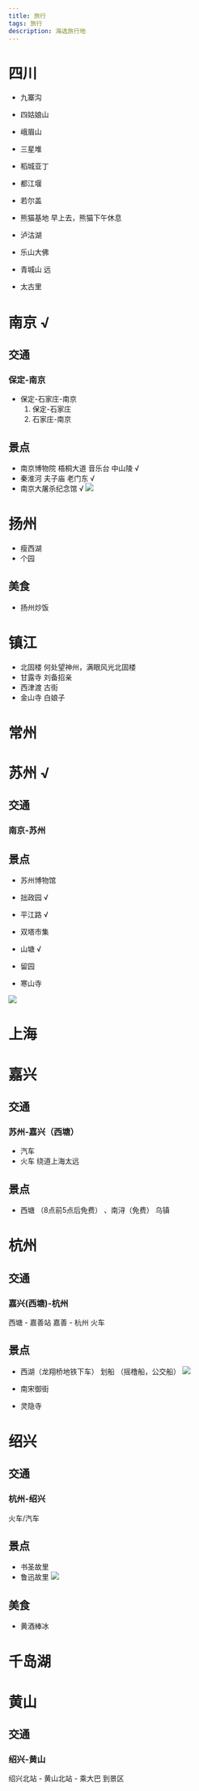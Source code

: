 ```yaml
---
title: 旅行
tags: 旅行
description: 海选旅行地
---
```


# 四川
- 九寨沟
- 四姑娘山
- 峨眉山
- 三星堆
- 稻城亚丁
- 都江堰

- 若尔盖
- 熊猫基地  早上去，熊猫下午休息
- 泸沽湖

- 乐山大佛
- 青城山 远
- 太古里

# 南京 √
## 交通
### 保定-南京
- 保定-石家庄-南京
    1. 保定-石家庄
    2. 石家庄-南京 
## 景点
- 南京博物院 梧桐大道 音乐台 中山陵   √
- 秦淮河 夫子庙 老门东  √
- 南京大屠杀纪念馆 √
<img src="南京.png  "></img>

# 扬州
- 瘦西湖
- 个园
## 美食
- 扬州炒饭

# 镇江
- 北固楼 何处望神州，满眼风光北固楼
- 甘露寺 刘备招亲
- 西津渡 古街
- 金山寺 白娘子
# 常州

# 苏州 √
## 交通
### 南京-苏州
## 景点
- 苏州博物馆
- 拙政园 √
- 平江路 √
- 双塔市集

- 山塘 √
- 留园
- 寒山寺

<img src="苏州.png"></img>

# 上海

# 嘉兴
## 交通
### 苏州-嘉兴（西塘）
- 汽车 
- 火车 绕道上海太远

## 景点
- 西塘 （8点前5点后免费） 、南浔（免费） 乌镇

# 杭州
## 交通
### 嘉兴(西塘)-杭州
西塘 - 嘉善站
嘉善 - 杭州 火车
## 景点
- 西湖（龙翔桥地铁下车） 划船 （摇橹船，公交船）
<img src="西湖.png"></img>

- 南宋御街
- 灵隐寺

# 绍兴
## 交通
### 杭州-绍兴
火车/汽车
## 景点
- 书圣故里
- 鲁迅故里
<img src="绍兴.png"></img>

## 美食
- 黄酒棒冰

# 千岛湖

# 黄山
## 交通
### 绍兴-黄山
绍兴北站 - 黄山北站 - 乘大巴 到景区